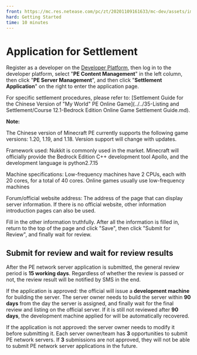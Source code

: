 ```yaml
--- 
front: https://mc.res.netease.com/pc/zt/20201109161633/mc-dev/assets/img/wpsC9AB.tmp.11e8ac73.jpg 
hard: Getting Started 
time: 10 minutes 
--- 
```

# Application for Settlement 

​Register as a developer on the [Developer Platform](https://mcdev.webapp.163.com/), then log in to the developer platform, select "**PE Content Management**" in the left column, then click "**PE Server Management**", and then click "**Settlement Application**" on the right to enter the application page. 

For specific settlement procedures, please refer to: [Settlement Guide for the Chinese Version of "My World" PE Online Game](../../35-Listing and Settlement/Course 12.1-Bedrock Edition Online Game Settlement Guide.md). 

**Note:** 

The Chinese version of Minecraft PE currently supports the following game versions: 1.20, 1.19, and 1.18. Version support will change with updates. 

Framework used: Nukkit is commonly used in the market. Minecraft will officially provide the Bedrock Edition C++ development tool Apollo, and the development language is python2.7.15 

Machine specifications: Low-frequency machines have 2 CPUs, each with 20 cores, for a total of 40 cores. Online games usually use low-frequency machines 

Forum/official website address: The address of the page that can display server information. If there is no official website, other information introduction pages can also be used. 

Fill in the other information truthfully. After all the information is filled in, return to the top of the page and click "Save", then click "Submit for Review", and finally wait for review. 

## Submit for review and wait for review results 

After the PE network server application is submitted, the general review period is **15 working days**. Regardless of whether the review is passed or not, the review result will be notified by SMS in the end. 

If the application is approved: the official will issue a **development machine** for building the server. The server owner needs to build the server within **90 days** from the day the server is assigned, and finally wait for the final review and listing on the official server. If it is still not reviewed after **90 days**, the development machine applied for will be automatically recovered. 

If the application is not approved: the server owner needs to modify it before submitting it. Each server owner/team has **3** opportunities to submit PE network servers. If **3** submissions are not approved, they will not be able to submit PE network server applications in the future. 

